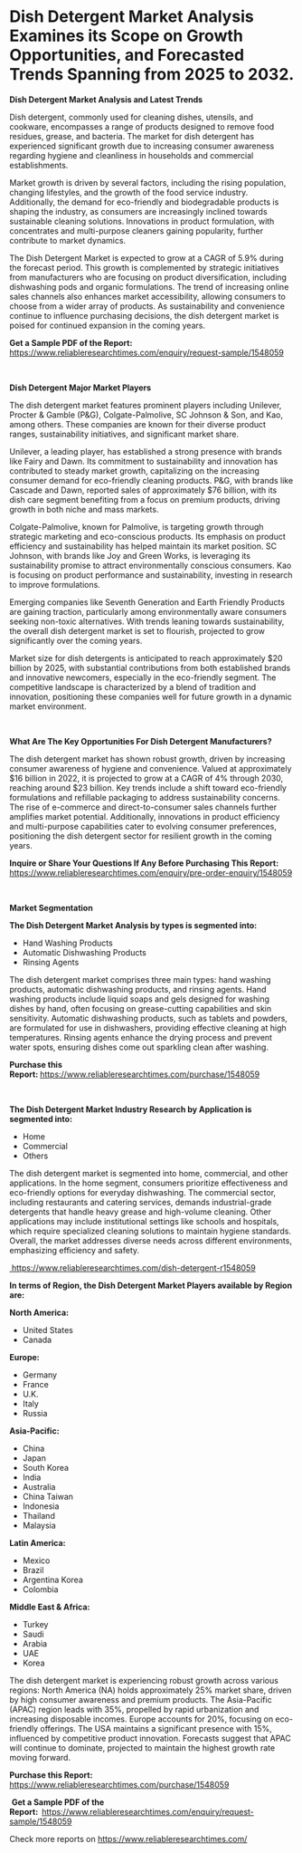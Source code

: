<p><h1>Dish Detergent Market Analysis Examines its Scope on Growth Opportunities, and Forecasted Trends Spanning from 2025 to 2032.</h1></p><p><strong>Dish Detergent Market Analysis and Latest Trends</strong></p>
<p><p>Dish detergent, commonly used for cleaning dishes, utensils, and cookware, encompasses a range of products designed to remove food residues, grease, and bacteria. The market for dish detergent has experienced significant growth due to increasing consumer awareness regarding hygiene and cleanliness in households and commercial establishments.</p><p>Market growth is driven by several factors, including the rising population, changing lifestyles, and the growth of the food service industry. Additionally, the demand for eco-friendly and biodegradable products is shaping the industry, as consumers are increasingly inclined towards sustainable cleaning solutions. Innovations in product formulation, with concentrates and multi-purpose cleaners gaining popularity, further contribute to market dynamics.</p><p>The Dish Detergent Market is expected to grow at a CAGR of 5.9% during the forecast period. This growth is complemented by strategic initiatives from manufacturers who are focusing on product diversification, including dishwashing pods and organic formulations. The trend of increasing online sales channels also enhances market accessibility, allowing consumers to choose from a wider array of products. As sustainability and convenience continue to influence purchasing decisions, the dish detergent market is poised for continued expansion in the coming years.</p></p>
<p><strong>Get a Sample PDF of the Report:&nbsp;</strong> <a href="https://www.reliableresearchtimes.com/enquiry/request-sample/1548059?utm_campaign=3315&utm_medium=2&utm_source=Github&utm_content=ia&utm_term=05042025&utm_id=dish-detergent">https://www.reliableresearchtimes.com/enquiry/request-sample/1548059</a></p>
<p>&nbsp;</p>
<p><strong>Dish Detergent Major Market Players</strong></p>
<p><p>The dish detergent market features prominent players including Unilever, Procter & Gamble (P&G), Colgate-Palmolive, SC Johnson & Son, and Kao, among others. These companies are known for their diverse product ranges, sustainability initiatives, and significant market share.</p><p>Unilever, a leading player, has established a strong presence with brands like Fairy and Dawn. Its commitment to sustainability and innovation has contributed to steady market growth, capitalizing on the increasing consumer demand for eco-friendly cleaning products. P&G, with brands like Cascade and Dawn, reported sales of approximately $76 billion, with its dish care segment benefiting from a focus on premium products, driving growth in both niche and mass markets.</p><p>Colgate-Palmolive, known for Palmolive, is targeting growth through strategic marketing and eco-conscious products. Its emphasis on product efficiency and sustainability has helped maintain its market position. SC Johnson, with brands like Joy and Green Works, is leveraging its sustainability promise to attract environmentally conscious consumers. Kao is focusing on product performance and sustainability, investing in research to improve formulations.</p><p>Emerging companies like Seventh Generation and Earth Friendly Products are gaining traction, particularly among environmentally aware consumers seeking non-toxic alternatives. With trends leaning towards sustainability, the overall dish detergent market is set to flourish, projected to grow significantly over the coming years. </p><p>Market size for dish detergents is anticipated to reach approximately $20 billion by 2025, with substantial contributions from both established brands and innovative newcomers, especially in the eco-friendly segment. The competitive landscape is characterized by a blend of tradition and innovation, positioning these companies well for future growth in a dynamic market environment.</p></p>
<p>&nbsp;</p>
<p><strong>What Are The Key Opportunities For Dish Detergent Manufacturers?</strong></p>
<p><p>The dish detergent market has shown robust growth, driven by increasing consumer awareness of hygiene and convenience. Valued at approximately $16 billion in 2022, it is projected to grow at a CAGR of 4% through 2030, reaching around $23 billion. Key trends include a shift toward eco-friendly formulations and refillable packaging to address sustainability concerns. The rise of e-commerce and direct-to-consumer sales channels further amplifies market potential. Additionally, innovations in product efficiency and multi-purpose capabilities cater to evolving consumer preferences, positioning the dish detergent sector for resilient growth in the coming years.</p></p>
<p><strong>Inquire or Share Your Questions If Any Before Purchasing This Report:</strong> <a href="https://www.reliableresearchtimes.com/enquiry/pre-order-enquiry/1548059?utm_campaign=3315&utm_medium=2&utm_source=Github&utm_content=ia&utm_term=05042025&utm_id=dish-detergent">https://www.reliableresearchtimes.com/enquiry/pre-order-enquiry/1548059</a></p>
<p>&nbsp;</p>
<p><strong>Market Segmentation</strong></p>
<p><strong>The Dish Detergent Market Analysis by types is segmented into:</strong></p>
<p><ul><li>Hand Washing Products</li><li>Automatic Dishwashing Products</li><li>Rinsing Agents</li></ul></p>
<p><p>The dish detergent market comprises three main types: hand washing products, automatic dishwashing products, and rinsing agents. Hand washing products include liquid soaps and gels designed for washing dishes by hand, often focusing on grease-cutting capabilities and skin sensitivity. Automatic dishwashing products, such as tablets and powders, are formulated for use in dishwashers, providing effective cleaning at high temperatures. Rinsing agents enhance the drying process and prevent water spots, ensuring dishes come out sparkling clean after washing.</p></p>
<p><strong>Purchase this Report:&nbsp;</strong><a href="https://www.reliableresearchtimes.com/purchase/1548059?utm_campaign=3315&utm_medium=2&utm_source=Github&utm_content=ia&utm_term=05042025&utm_id=dish-detergent">https://www.reliableresearchtimes.com/purchase/1548059</a></p>
<p>&nbsp;</p>
<p><strong>The Dish Detergent Market Industry Research by Application is segmented into:</strong></p>
<p><ul><li>Home</li><li>Commercial</li><li>Others</li></ul></p>
<p><p>The dish detergent market is segmented into home, commercial, and other applications. In the home segment, consumers prioritize effectiveness and eco-friendly options for everyday dishwashing. The commercial sector, including restaurants and catering services, demands industrial-grade detergents that handle heavy grease and high-volume cleaning. Other applications may include institutional settings like schools and hospitals, which require specialized cleaning solutions to maintain hygiene standards. Overall, the market addresses diverse needs across different environments, emphasizing efficiency and safety.</p></p>
<p><a href="https://www.reliableresearchtimes.com/dish-detergent-r1548059?utm_campaign=3315&utm_medium=2&utm_source=Github&utm_content=ia&utm_term=05042025&utm_id=dish-detergent">&nbsp;https://www.reliableresearchtimes.com/dish-detergent-r1548059</a></p>
<p><strong>In terms of Region, the Dish Detergent Market Players available by Region are:</strong></p>
<p>
    <p> <strong> North America: </strong>
        <ul>
            <li>United States</li>
            <li>Canada</li>
        </ul>
        </p> 
    <p> <strong> Europe: </strong>
        <ul>
            <li>Germany</li>
            <li>France</li>
            <li>U.K.</li>
            <li>Italy</li>
            <li>Russia</li>
        </ul>
        </p> 
    <p> <strong> Asia-Pacific: </strong>
        <ul>
            <li>China</li>
            <li>Japan</li>
            <li>South Korea</li>
            <li>India</li>
            <li>Australia</li>
            <li>China Taiwan</li>
            <li>Indonesia</li>
            <li>Thailand</li>
            <li>Malaysia</li>
        </ul>
        </p> 
    <p> <strong> Latin America: </strong>
        <ul>
            <li>Mexico</li>
            <li>Brazil</li>
            <li>Argentina Korea</li>
            <li>Colombia</li>
        </ul>
        </p> 
    <p> <strong> Middle East & Africa: </strong>
        <ul>
            <li>Turkey</li>
            <li>Saudi</li>
            <li>Arabia</li>
            <li>UAE</li>
            <li>Korea</li>
        </ul>
    </p>
    </p>
<p><p>The dish detergent market is experiencing robust growth across various regions: North America (NA) holds approximately 25% market share, driven by high consumer awareness and premium products. The Asia-Pacific (APAC) region leads with 35%, propelled by rapid urbanization and increasing disposable incomes. Europe accounts for 20%, focusing on eco-friendly offerings. The USA maintains a significant presence with 15%, influenced by competitive product innovation. Forecasts suggest that APAC will continue to dominate, projected to maintain the highest growth rate moving forward.</p></p>
<p><strong>Purchase this Report: </strong><a href="https://www.reliableresearchtimes.com/purchase/1548059?utm_campaign=3315&utm_medium=2&utm_source=Github&utm_content=ia&utm_term=05042025&utm_id=dish-detergent">https://www.reliableresearchtimes.com/purchase/1548059</a></p>
<p>&nbsp;<strong>Get a Sample PDF of the Report:&nbsp;&nbsp;</strong><a href="https://www.reliableresearchtimes.com/enquiry/request-sample/1548059?utm_campaign=3315&utm_medium=2&utm_source=Github&utm_content=ia&utm_term=05042025&utm_id=dish-detergent">https://www.reliableresearchtimes.com/enquiry/request-sample/1548059</a></p>
<p><strong></strong></p>
<p>Check more reports on <a href="https://www.reliableresearchtimes.com/?utm_campaign=3315&utm_medium=2&utm_source=Github&utm_content=ia&utm_term=05042025&utm_id=dish-detergent">https://www.reliableresearchtimes.com/</a></p>